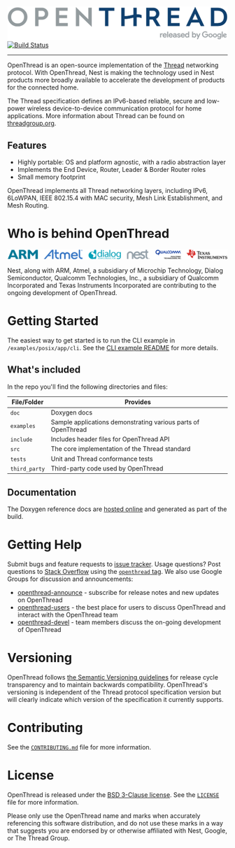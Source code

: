 [![OpenThread][ot-logo]][ot-repo]  
[![Build Status][ot-travis-svg]][ot-travis]

---

OpenThread is an open-source implementation of the [Thread][thread]
networking protocol. With OpenThread, Nest is making the technology
used in Nest products more broadly available to accelerate the
development of products for the connected home.

The Thread specification defines an IPv6-based reliable, secure and
low-power wireless device-to-device communication protocol for home
applications. More information about Thread can be found on
[threadgroup.org](http://threadgroup.org/).

[thread]: http://threadgroup.org/technology/ourtechnology
[ot-repo]: https://github.com/openthread/openthread
[ot-logo]: doc/images/openthread_logo.png
[ot-travis]: https://travis-ci.org/openthread/openthread
[ot-travis-svg]: https://travis-ci.org/openthread/openthread.svg?branch=master


## Features ##

 *  Highly portable: OS and platform agnostic, with a radio
    abstraction layer
 *  Implements the End Device, Router, Leader & Border Router roles
 *  Small memory footprint

OpenThread implements all Thread networking layers, including IPv6,
6LoWPAN, IEEE 802.15.4 with MAC security, Mesh Link Establishment, and
Mesh Routing.


# Who is behind OpenThread #

![OpenThread Contributor Logos](doc/images/openthread_contrib.png)

Nest, along with ARM, Atmel, a subsidiary of Microchip Technology,
Dialog Semiconductor, Qualcomm Technologies, Inc., a subsidiary of
Qualcomm Incorporated and Texas Instruments Incorporated are
contributing to the ongoing development of OpenThread.


# Getting Started #

The easiest way to get started is to run the CLI example in
`/examples/posix/app/cli`. See the
[CLI example README](examples/posix/app/cli/README.md)
for more details.


## What's included ##

In the repo you'll find the following directories and files:

File/Folder   | Provides
--------------|----------------------------------------------------------------
`doc`         | Doxygen docs
`examples`    | Sample applications demonstrating various parts of OpenThread
`include`     | Includes header files for OpenThread API
`src`         | The core implementation of the Thread standard
`tests`       | Unit and Thread conformance tests
`third_party` | Third-party code used by OpenThread


## Documentation ##

The Doxygen reference docs are [hosted online][ot-docs] and generated
as part of the build.

[ot-docs]: http://openthread.github.io/openthread/


# Getting Help #

Submit bugs and feature requests to [issue tracker][ot-issues]. Usage
questions? Post questions to [Stack Overflow][stackoverflow] using the
[`openthread` tag][ot-tag]. We also use Google Groups for discussion
and announcements:

 *  [openthread-announce](https://groups.google.com/forum/#!forum/openthread-announce)
    \- subscribe for release notes and new updates on OpenThread
 *  [openthread-users](https://groups.google.com/forum/#!forum/openthread-users)
    \- the best place for users to discuss OpenThread and interact with
    the OpenThread team
 *  [openthread-devel](https://groups.google.com/forum/#!forum/openthread-devel)
    \- team members discuss the on-going development of OpenThread

[ot-issues]: https://github.com/openthread/openthread/issues
[stackoverflow]: http://stackoverflow.com/
[ot-tag]: http://stackoverflow.com/questions/tagged/openthread


# Versioning #

OpenThread follows [the Semantic Versioning guidelines][semver] for
release cycle transparency and to maintain backwards compatibility.
OpenThread's versioning is independent of the Thread protocol
specification version but will clearly indicate which version of the
specification it currently supports.

[semver]: http://semver.org/


# Contributing #

See the [`CONTRIBUTING.md`](CONTRIBUTING.md) file for more information.


# License #

OpenThread is released under the [BSD 3-Clause license](LICENSE). See
the [`LICENSE`](LICENSE) file for more information.

Please only use the OpenThread name and marks when accurately
referencing this software distribution, and do not use these marks in
a way that suggests you are endorsed by or otherwise affiliated with
Nest, Google, or The Thread Group.
